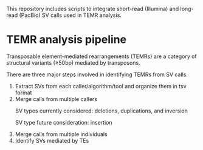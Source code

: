 This repository includes scripts to integrate short-read (Illumina) and long-read (PacBio) SV calls used in TEMR analysis.

# TEMR analysis pipeline

Transposable element-mediated rearrangements (TEMRs) are a category of structural variants (&ge;50bp) mediated by transposons.

There are three major steps involved in identifying TEMRs from SV calls.
<ol>
  <li>Extract SVs from each caller/algorithm/tool and organize them in tsv format</li>
  <li>Merge calls from multiple callers</li>
    <dl>SV types currently considered: deletions, duplications, and inversion</dl>
    <dl>SV type future consideration: insertion</dl>
  <li>Merge calls from multiple individuals</li>
  <li>Identify SVs mediated by TEs</li>
</ol>

